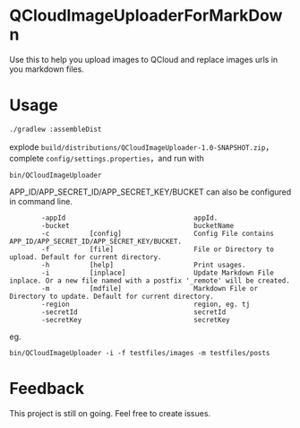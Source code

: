 # QCloudImageUploaderForMarkDown
Use this to help you upload images to QCloud and replace images urls in you markdown files.

# Usage
    
    ./gradlew :assembleDist

explode `build/distributions/QCloudImageUploader-1.0-SNAPSHOT.zip`，complete `config/settings.properties`，and run with

    bin/QCloudImageUploader
    
APP_ID/APP_SECRET_ID/APP_SECRET_KEY/BUCKET can also be configured in command line.

            -appId   	          	          	  appId.              
            -bucket  	          	          	  bucketName          
            -c       	[config]  	          	  Config File contains APP_ID/APP_SECRET_ID/APP_SECRET_KEY/BUCKET.
            -f       	[file]    	          	  File or Directory to upload. Default for current directory.
            -h       	[help]    	          	  Print usages.       
            -i       	[inplace] 	          	  Update Markdown File inplace. Or a new file named with a postfix '_remote' will be created.
            -m       	[mdfile]  	          	  Markdown File or Directory to update. Default for current directory.
            -region  	          	          	  region, eg. tj      
            -secretId	          	          	  secretId            
            -secretKey	          	          	  secretKey     
            
            
eg.
    
    bin/QCloudImageUploader -i -f testfiles/images -m testfiles/posts
    
# Feedback

This project is still on going. Feel free to create issues.